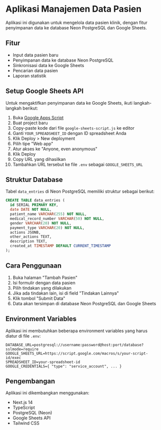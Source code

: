 # Aplikasi Manajemen Data Pasien

Aplikasi ini digunakan untuk mengelola data pasien klinik, dengan fitur penyimpanan data ke database Neon PostgreSQL dan Google Sheets.

## Fitur

- Input data pasien baru
- Penyimpanan data ke database Neon PostgreSQL
- Sinkronisasi data ke Google Sheets
- Pencarian data pasien
- Laporan statistik

## Setup Google Sheets API

Untuk mengaktifkan penyimpanan data ke Google Sheets, ikuti langkah-langkah berikut:

1. Buka [Google Apps Script](https://script.google.com/)
2. Buat project baru
3. Copy-paste kode dari file `google-sheets-script.js` ke editor
4. Ganti `YOUR_SPREADSHEET_ID` dengan ID spreadsheet Anda
5. Klik Deploy > New deployment
6. Pilih tipe "Web app"
7. Atur akses ke "Anyone, even anonymous"
8. Klik Deploy
9. Copy URL yang dihasilkan
10. Tambahkan URL tersebut ke file `.env` sebagai `GOOGLE_SHEETS_URL`

## Struktur Database

Tabel `data_entries` di Neon PostgreSQL memiliki struktur sebagai berikut:

```sql
CREATE TABLE data_entries (
  id SERIAL PRIMARY KEY,
  date DATE NOT NULL,
  patient_name VARCHAR(255) NOT NULL,
  medical_record_number VARCHAR(50) NOT NULL,
  gender VARCHAR(20) NOT NULL,
  payment_type VARCHAR(20) NOT NULL,
  actions JSONB,
  other_actions TEXT,
  description TEXT,
  created_at TIMESTAMP DEFAULT CURRENT_TIMESTAMP
);
```

## Cara Penggunaan

1. Buka halaman "Tambah Pasien"
2. Isi formulir dengan data pasien
3. Pilih tindakan yang dilakukan
4. Jika ada tindakan lain, isi di field "Tindakan Lainnya"
5. Klik tombol "Submit Data"
6. Data akan tersimpan di database Neon PostgreSQL dan Google Sheets

## Environment Variables

Aplikasi ini membutuhkan beberapa environment variables yang harus diatur di file `.env`:

```
DATABASE_URL=postgresql://username:password@host:port/database?sslmode=require
GOOGLE_SHEETS_URL=https://script.google.com/macros/s/your-script-id/exec
SPREADSHEET_ID=your-spreadsheet-id
GOOGLE_CREDENTIALS={ "type": "service_account", ... }
```

## Pengembangan

Aplikasi ini dikembangkan menggunakan:
- Next.js 14
- TypeScript
- PostgreSQL (Neon)
- Google Sheets API
- Tailwind CSS